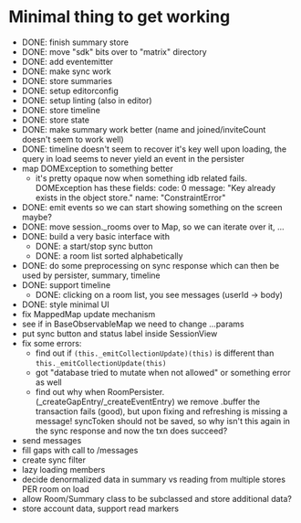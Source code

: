 # Minimal thing to get working

 - DONE: finish summary store
 - DONE: move "sdk" bits over to "matrix" directory
 - DONE: add eventemitter
 - DONE: make sync work
 - DONE: store summaries
 - DONE: setup editorconfig
 - DONE: setup linting (also in editor)
 - DONE: store timeline
 - DONE: store state
 - DONE: make summary work better (name and joined/inviteCount doesn't seem to work well)
 - DONE: timeline doesn't seem to recover it's key well upon loading, the query in load seems to never yield an event in the persister
 - map DOMException to something better
 	- it's pretty opaque now when something idb related fails. DOMException has these fields:
 		code: 0
		message: "Key already exists in the object store."
		name: "ConstraintError"
 - DONE: emit events so we can start showing something on the screen maybe?
 - DONE: move session._rooms over to Map, so we can iterate over it, ...
 - DONE: build a very basic interface with
 	- DONE: a start/stop sync button
 	- DONE: a room list sorted alphabetically
 - DONE: do some preprocessing on sync response which can then be used by persister, summary, timeline
 - DONE: support timeline
 	- DONE: clicking on a room list, you see messages (userId -> body)
 - DONE: style minimal UI
 - fix MappedMap update mechanism
 - see if in BaseObservableMap we need to change ...params
 - put sync button and status label inside SessionView
 - fix some errors:
    - find out if `(this._emitCollectionUpdate)(this)` is different than `this._emitCollectionUpdate(this)` 
    - got "database tried to mutate when not allowed" or something error as well
    - find out why when RoomPersister.(\_createGapEntry/\_createEventEntry) we remove .buffer the transaction fails (good), but upon fixing and refreshing is missing a message! syncToken should not be saved, so why isn't this again in the sync response and now the txn does succeed?
 - send messages
 - fill gaps with call to /messages
 - create sync filter
 - lazy loading members
 - decide denormalized data in summary vs reading from multiple stores PER room on load
 - allow Room/Summary class to be subclassed and store additional data?
 - store account data, support read markers
